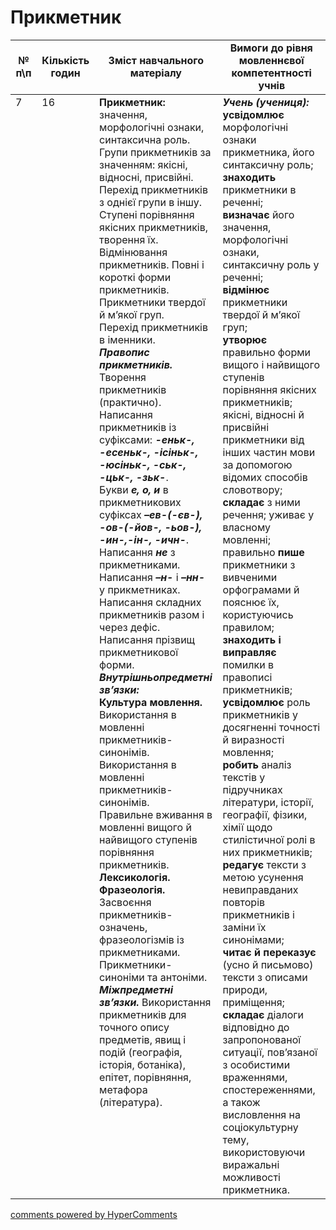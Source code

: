<div id="hypercomments_widget" class="js-hypercomments-widget invisible"></div>

# Прикметник

<table>
  <tr>
    <td width="10%" align="center"><b>№ <br>п\п</br></b></td>
    <td width="5%" align="center"><b>Кількість годин</b></td>  
    <td width="40%" align="center"><b>Зміст навчального матеріалу</b></td>
    <td width="45%" align="center"><b>Вимоги до рівня мовленнєвої компетентності учнів</b></td>
  </tr>
<tbody>
  <tr>
<td width="10%" style="vertical-align:top !important;">7</td>
<td width="5%" style="vertical-align:top !important;">16</td>
    <td width="40%" style="vertical-align:top !important;">
<b>Прикметник:</b> значення, морфологічні ознаки, синтаксична роль. <br>
Групи прикметників за значенням: якісні, відносні, присвійні. Перехід прикметників з однієї групи в іншу.<br>
Ступені порівняння якісних прикметників, творення їх. Відмінювання прикметників. Повні і короткі форми прикметників. <br>
Прикметники твердої й м’якої груп. <br>
Перехід прикметників в іменники. <br>
<b><i>Правопис прикметників.</i></b><br> 
Творення прикметників (практично). Написання прикметників із суфіксами: <b><i>-еньк-, -есеньк-, -ісіньк-, -юсіньк-, -ськ-, -цьк-, -зьк-</i></b>.<br>
Букви <b><i>е, о, и</i></b> в прикметникових суфіксах <b><i>–ев-(-єв-), -ов-(-йов-, -ьов-), -ин-,-ін-, -ичн-</i></b>. Написання <b><i>не</i></b> з прикметниками. <br>
Написання <b><i>–н-</i></b> і <b><i>–нн-</i></b> у прикметниках.<br>
Написання складних прикметників разом і через дефіс.<br>
Написання прізвищ прикметникової форми.<br>
<b><i>Внутрішньопредметні зв’язки:</i></b><br>
<b>Культура  мовлення.</b> Використання в мовленні прикметників-синонімів.<br>
Використання в мовленні прикметників-синонімів.<br>
Правильне вживання в мовленні вищого й найвищого ступенів порівняння прикметників.<br>
<b>Лексикологія. Фразеологія.</b><br>
Засвоєння прикметників-означень, фразеологізмів   із прикметниками. Прикметники-синоніми та антоніми. <br>
<b><i>Міжпредметні зв’язки.</i></b> Використання прикметників для точного опису предметів, явищ і подій (географія, історія, ботаніка), епітет, порівняння, метафора (література).
</td>
    <td width="45%" style="vertical-align:top !important;">
<i><b>Учень (учениця):</b></i><br>
<b>усвідомлює</b> морфологічні ознаки прикметника,  його синтаксичну роль;  <br>
<b>знаходить</b> прикметники в реченні; <br>
<b>визначає</b> його значення, морфологічні ознаки, синтаксичну роль у реченні; <br>
<b>відмінює</b> прикметники твердої й м’якої груп; <br>
<b>утворює</b> правильно форми вищого і найвищого ступенів порівняння якісних прикметників; якісні, відносні й присвійні прикметники від інших частин мови за допомогою відомих способів словотвору; <br>
<b>складає</b> з ними речення; уживає у власному мовленні;  <br>
правильно <b>пише</b>  прикметники з вивченими орфограмами й пояснює їх, користуючись правилом;<br> 
<b>знаходить і виправляє</b> помилки в правописі прикметників; <br>
<b>усвідомлює</b> роль прикметників у досягненні точності й виразності мовлення;<br>
<b>робить</b> аналіз текстів у підручниках літератури, історії, географії, фізики, хімії щодо стилістичної ролі в них прикметників;<br> 
<b>редагує</b> тексти з метою усунення невиправданих повторів прикметників і заміни їх синонімами; <br>
<b>читає й переказує</b> (усно й письмово) тексти з описами природи, приміщення; <br>
<b>складає</b> діалоги відповідно до запропонованої ситуації, пов’язаної з особистими враженнями, спостереженнями, а також висловлення на соціокультурну тему, використовуючи виражальні можливості прикметника.</td>
  </tr>
</tbody>
</table>

<div class="js-hypercomments-container">
<a href="http://hypercomments.com" class="hc-link" title="comments widget">comments powered by HyperComments</a>
</div>